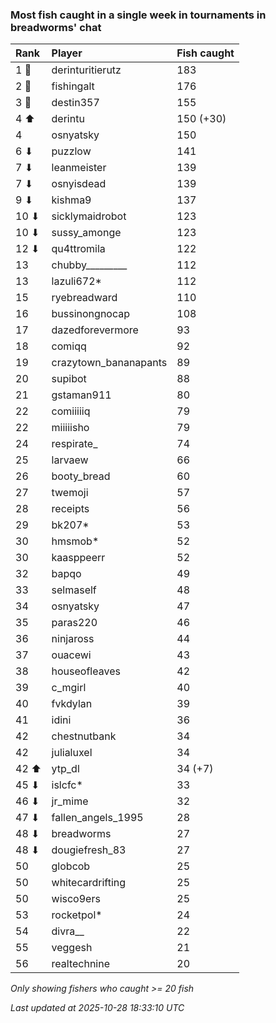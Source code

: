 ### Most fish caught in a single week in tournaments in breadworms' chat

| Rank  | Player                | Fish caught |
|:------|:----------------------|:------------|
| 1 🥇  | derinturitierutz      | 183         |
| 2 🥈  | fishingalt            | 176         |
| 3 🥉  | destin357             | 155         |
| 4 ⬆   | derintu               | 150 (+30)   |
| 4     | osnyatsky             | 150         |
| 6 ⬇   | puzzlow               | 141         |
| 7 ⬇   | leanmeister           | 139         |
| 7 ⬇   | osnyisdead            | 139         |
| 9 ⬇   | kishma9               | 137         |
| 10 ⬇  | sicklymaidrobot       | 123         |
| 10 ⬇  | sussy_amonge          | 123         |
| 12 ⬇  | qu4ttromila           | 122         |
| 13    | chubby_________       | 112         |
| 13    | lazuli672*            | 112         |
| 15    | ryebreadward          | 110         |
| 16    | bussinongnocap        | 108         |
| 17    | dazedforevermore      | 93          |
| 18    | comiqq                | 92          |
| 19    | crazytown_bananapants | 89          |
| 20    | supibot               | 88          |
| 21    | gstaman911            | 80          |
| 22    | comiiiiiq             | 79          |
| 22    | miiiiisho             | 79          |
| 24    | respirate_            | 74          |
| 25    | larvaew               | 66          |
| 26    | booty_bread           | 60          |
| 27    | twemoji               | 57          |
| 28    | receipts              | 56          |
| 29    | bk207*                | 53          |
| 30    | hmsmob*               | 52          |
| 30    | kaasppeerr            | 52          |
| 32    | bapqo                 | 49          |
| 33    | selmaself             | 48          |
| 34    | osnyatsky             | 47          |
| 35    | paras220              | 46          |
| 36    | ninjaross             | 44          |
| 37    | ouacewi               | 43          |
| 38    | houseofleaves         | 42          |
| 39    | c_mgirl               | 40          |
| 40    | fvkdylan              | 39          |
| 41    | idini                 | 36          |
| 42    | chestnutbank          | 34          |
| 42    | julialuxel            | 34          |
| 42 ⬆  | ytp_dl                | 34 (+7)     |
| 45 ⬇  | islcfc*               | 33          |
| 46 ⬇  | jr_mime               | 32          |
| 47 ⬇  | fallen_angels_1995    | 28          |
| 48 ⬇  | breadworms            | 27          |
| 48 ⬇  | dougiefresh_83        | 27          |
| 50    | globcob               | 25          |
| 50    | whitecardrifting      | 25          |
| 50    | wisco9ers             | 25          |
| 53    | rocketpol*            | 24          |
| 54    | divra__               | 22          |
| 55    | veggesh               | 21          |
| 56    | realtechnine          | 20          |

_Only showing fishers who caught >= 20 fish_

_Last updated at 2025-10-28 18:33:10 UTC_